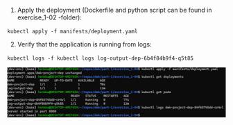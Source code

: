 1. Apply the deployment (Dockerfile and python script can be found in exercise_1-02 -folder):

`kubectl apply -f manifests/deployment.yaml`

2. Verify that the application is running from logs:

`kubectl logs -f kubectl logs log-output-dep-6b4f84b9f4-q5t85`

![logs](logs.png)
